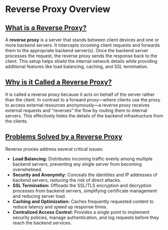 # Reverse Proxy Overview

## [What is a Reverse Proxy?](#what-is-a-reverse-proxy)
A **reverse proxy** is a server that stands between client devices and one or more backend servers. It intercepts incoming client requests and forwards them to the appropriate backend server(s). Once the backend server processes the request, the reverse proxy sends the response back to the client. This setup helps shield the internal network details while providing additional features like load balancing, caching, and SSL termination.

## [Why is it Called a Reverse Proxy?](#why-is-it-called-a-reverse-proxy)
It is called a reverse proxy because it acts on behalf of the server rather than the client. In contrast to a forward proxy—where clients use the proxy to access external resources anonymously—a reverse proxy receives external requests and “reverses” the flow by routing them to internal servers. This effectively hides the details of the backend infrastructure from the clients.

## [Problems Solved by a Reverse Proxy](#problems-solved-by-a-reverse-proxy)
Reverse proxies address several critical issues:
- **Load Balancing:** Distributes incoming traffic evenly among multiple backend servers, preventing any single server from becoming overwhelmed.
- **Security and Anonymity:** Conceals the identities and IP addresses of backend servers, reducing the risk of direct attacks.
- **SSL Termination:** Offloads the SSL/TLS encryption and decryption processes from backend servers, simplifying certificate management and reducing server load.
- **Caching and Optimization:** Caches frequently requested content to reduce latency and speed up response times.
- **Centralized Access Control:** Provides a single point to implement security policies, manage authentication, and log requests before they reach the backend services.
